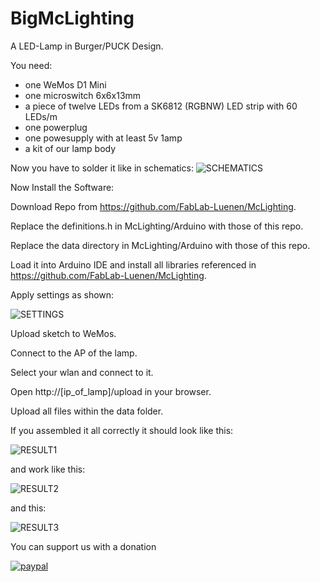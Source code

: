 # BigMcLighting

A LED-Lamp in Burger/PUCK Design.

You need:
* one WeMos D1 Mini
* one microswitch 6x6x13mm
* a piece of twelve LEDs from a SK6812 (RGBNW) LED strip with 60 LEDs/m
* one powerplug
* one powesupply with at least 5v 1amp
* a kit of our lamp body

Now you have to solder it like in schematics:
![SCHEMATICS](https://raw.github.com/FabLab-Luenen/BigMcLighting/master/pictures/schematics.jpg)

Now Install the Software:

Download Repo from https://github.com/FabLab-Luenen/McLighting.

Replace the definitions.h in McLighting/Arduino with those of this repo.

Replace the data directory in McLighting/Arduino with those of this repo.

Load it into Arduino IDE and install all libraries referenced in https://github.com/FabLab-Luenen/McLighting.

Apply settings as shown:

![SETTINGS](https://raw.github.com/FabLab-Luenen/BigMcLighting/master/pictures/settings.jpg)

Upload sketch to WeMos.

Connect to the AP of the lamp.

Select your wlan and connect to it.

Open http://[ip_of_lamp]/upload in your browser.

Upload all files within the data folder.

If you assembled it all correctly it should look like this:

![RESULT1](https://raw.github.com/FabLab-Luenen/BigMcLighting/master/pictures/result1.jpg)

and work like this:

![RESULT2](https://raw.github.com/FabLab-Luenen/BigMcLighting/master/pictures/result2.gif)

and this:

![RESULT3](https://raw.github.com/FabLab-Luenen/BigMcLighting/master/pictures/result3.gif)

You can support us with a donation

[![paypal](https://www.paypalobjects.com/en_US/DE/i/btn/btn_donateCC_LG.gif)](https://www.paypal.com/cgi-bin/webscr?cmd=_s-xclick&hosted_button_id=KNJ2WK3V5Y32Q)
